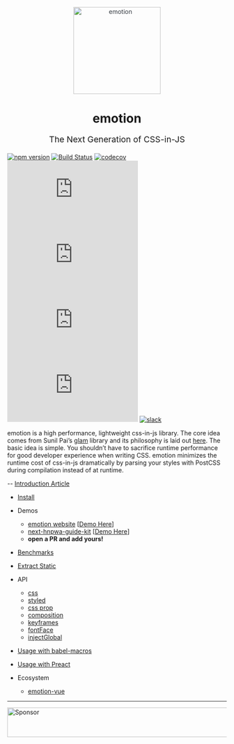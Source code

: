 <p align="center" style="color: #343a40">
  <img src="https://cdn.rawgit.com/tkh44/emotion/master/emotion.png" alt="emotion" height="200" width="200">
  <h1 align="center">emotion</h1>
</p>
<p align="center" style="font-size: 1.2rem;">The Next Generation of CSS-in-JS</p>

[![npm version](https://badge.fury.io/js/emotion.svg)](https://badge.fury.io/js/emotion)
[![Build Status](https://travis-ci.org/emotion-js/emotion.svg?branch=master)](https://travis-ci.org/emotion-js/emotion)
[![codecov](https://codecov.io/gh/emotion-js/emotion/branch/master/graph/badge.svg)](https://codecov.io/gh/emotion-js/emotion)
![core gzip size](http://img.badgesize.io/https://unpkg.com/emotion/dist/DO-NOT-USE.min.js?compression=gzip&label=core%20gzip%20size)
![core size](http://img.badgesize.io/https://unpkg.com/emotion/dist/DO-NOT-USE.min.js?label=core%20size)
![react gzip size](http://img.badgesize.io/https://unpkg.com/react-emotion/dist/DO-NOT-USE.min.js?compression=gzip&label=react%20gzip%20size)
![react size](http://img.badgesize.io/https://unpkg.com/react-emotion/dist/DO-NOT-USE.min.js?label=react%20size)
[![slack](https://emotion.now.sh/badge.svg)](http://emotion.now.sh/)

emotion is a high performance, lightweight css-in-js library. 
The core idea comes from Sunil Pai’s [glam](https://github.com/threepointone/glam) library and its philosophy is laid out [here](https://gist.github.com/threepointone/0ef30b196682a69327c407124f33d69a). 
The basic idea is simple.
You shouldn’t have to sacrifice runtime performance for good developer experience when writing CSS. emotion 
minimizes the runtime cost of css-in-js dramatically by parsing your styles with PostCSS during compilation instead of at runtime. 

-- [Introduction Article](https://medium.com/@tkh44/emotion-ad1c45c6d28b)

- [Install](https://github.com/emotion-js/emotion/tree/master/docs/install.md)
- Demos
  - [emotion website](https://github.com/emotion-js/emotion/tree/master/packages/site) [[Demo Here](https://emotion.sh)]
  - [next-hnpwa-guide-kit](https://github.com/tkh44/next-hnpwa-guide-kit) [[Demo Here](https://hnpwa.life)]
  - **open a PR and add yours!**

- [Benchmarks](https://github.com/emotion-js/emotion/tree/master/docs/benchmarks.md)

- [Extract Static](https://github.com/emotion-js/emotion/tree/master/docs/extract-static.md)

- API
  - [css](https://github.com/emotion-js/emotion/tree/master/docs/css.md)
  - [styled](https://github.com/emotion-js/emotion/tree/master/docs/styled.md)
  - [css prop](https://github.com/emotion-js/emotion/tree/master/docs/css#CSS-Prop.md)
  - [composition](https://github.com/emotion-js/emotion/tree/master/docs/composition.md)
  - [keyframes](https://github.com/emotion-js/emotion/tree/master/docs/keyframes.md)
  - [fontFace](https://github.com/emotion-js/emotion/tree/master/docs/font-face.md)
  - [injectGlobal](https://github.com/emotion-js/emotion/tree/master/docs/inject-global.md)

- [Usage with babel-macros](https://github.com/emotion-js/emotion/tree/master/docs/babel.md#usage-with-babel-macros)
- [Usage with Preact](https://github.com/emotion-js/emotion/tree/master/docs/preact.md)

- Ecosystem
  - [emotion-vue](https://github.com/egoist/emotion-vue)

---

<a target='_blank' rel='nofollow' href='https://app.codesponsor.io/link/kn3vqJSkK4YSjwLR8ofSEhXn/emotion-js/emotion'>  <img alt='Sponsor' width='888' height='68' src='https://app.codesponsor.io/embed/kn3vqJSkK4YSjwLR8ofSEhXn/emotion-js/emotion.svg' /></a>
